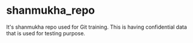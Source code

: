 # shanmukha_repo
It's shanmukha repo used for Git training.
This is having confidential data that is used for testing purpose.
